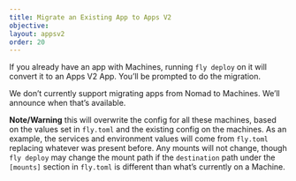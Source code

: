 ```yaml
---
title: Migrate an Existing App to Apps V2
objective: 
layout: appsv2
order: 20
---
```


If you already have an app with Machines, running `fly deploy` on it will convert it to an Apps V2 App. You’ll be prompted to do the migration.

We don’t currently support migrating apps from Nomad to Machines. We’ll announce when that’s available.

**Note/Warning** this will overwrite the config for all these machines, based on the values set in `fly.toml` and the existing config on the machines. As an example, the services and environment values will come from `fly.toml` replacing whatever was present before. Any mounts will not change, though `fly deploy` may change the mount path if the `destination` path under the `[mounts]` section in `fly.toml` is different than what’s currently on a Machine.